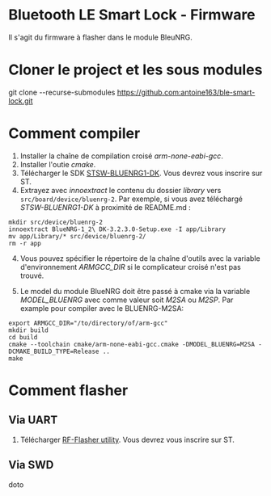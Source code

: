 # Bluetooth LE Smart Lock - Firmware
Il s'agit du firmware à flasher dans le module BleuNRG.

# Cloner le project et les sous modules
git clone --recurse-submodules https://github.com:antoine163/ble-smart-lock.git

# Comment compiler
1) Installer la chaîne de compilation croisé *arm-none-eabi-gcc*.
2) Installer l'outie *cmake*.
2) Télécharger le SDK [STSW-BLUENRG1-DK](https://www.st.com/en/embedded-software/stsw-bluenrg1-dk.html). Vous devrez vous inscrire sur ST.
3) Extrayez avec *innoextract* le contenu du dossier *library* vers `src/board/device/bluenrg-2`.
Par exemple, si vous avez téléchargé *STSW-BLUENRG1-DK* à proximité de README.md :
```
mkdir src/device/bluenrg-2
innoextract BlueNRG-1_2\ DK-3.2.3.0-Setup.exe -I app/Library
mv app/Library/* src/device/bluenrg-2/
rm -r app
```
4) Vous pouvez spécifier le répertoire de la chaîne d'outils avec la variable d'environnement *ARMGCC_DIR* si le complicateur croisé n'est pas trouvé.

5) Le model du module BlueNRG doit être passé à cmake via la variable *MODEL_BLUENRG* avec comme valeur soit *M2SA* ou *M2SP*. Par example pour compiler avec le BLUENRG-M2SA:
```
export ARMGCC_DIR="/to/directory/of/arm-gcc"
mkdir build
cd build
cmake --toolchain cmake/arm-none-eabi-gcc.cmake -DMODEL_BLUENRG=M2SA -DCMAKE_BUILD_TYPE=Release ..
make
```

# Comment flasher

## Via UART
1) Télécharger [RF-Flasher utility](https://www.st.com/en/embedded-software/stsw-bnrgflasher.html). Vous devrez vous inscrire sur ST.

## Via SWD
doto